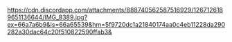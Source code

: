 https://cdn.discordapp.com/attachments/888740562587516929/1267126189651136644/IMG_8389.jpg?ex=66a7a6b9&is=66a65539&hm=5f9720dc1a21840174aa0c4eb11228da290282a30dac64c20f510822590ffab3&
